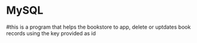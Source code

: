 # MySQL
#this is a program that helps the bookstore to app, delete or uptdates book records using the key provided as id 
